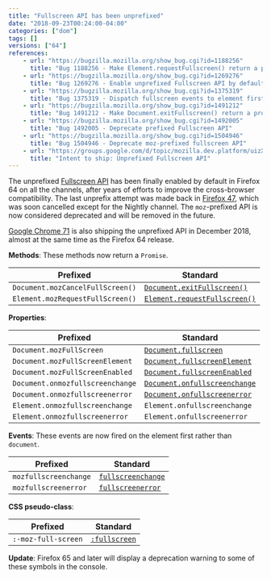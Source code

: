 ```yaml
---
title: "Fullscreen API has been unprefixed"
date: "2018-09-23T00:24:00-04:00"
categories: ["dom"]
tags: []
versions: ["64"]
references:
    - url: "https://bugzilla.mozilla.org/show_bug.cgi?id=1188256"
      title: "Bug 1188256 - Make Element.requestFullscreen() return a promise"
    - url: "https://bugzilla.mozilla.org/show_bug.cgi?id=1269276"
      title: "Bug 1269276 - Enable unprefixed Fullscreen API by default for release versions"
    - url: "https://bugzilla.mozilla.org/show_bug.cgi?id=1375319"
      title: "Bug 1375319 - Dispatch fullscreen events to element first rather than dispatch to document directly"
    - url: "https://bugzilla.mozilla.org/show_bug.cgi?id=1491212"
      title: "Bug 1491212 - Make Document.exitFullscreen() return a promise"
    - url: "https://bugzilla.mozilla.org/show_bug.cgi?id=1492005"
      title: "Bug 1492005 - Deprecate prefixed Fullscreen API"
    - url: "https://bugzilla.mozilla.org/show_bug.cgi?id=1504946"
      title: "Bug 1504946 - Deprecate moz-prefixed fullscreen API"
    - url: "https://groups.google.com/d/topic/mozilla.dev.platform/uizXjqHDmQ8/discussion"
      title: "Intent to ship: Unprefixed Fullscreen API"
---
```

The unprefixed [Fullscreen API](https://developer.mozilla.org/docs/Web/API/Fullscreen_API) has been finally enabled by default in Firefox 64 on all the channels, after years of efforts to improve the cross-browser compatibility. The last unprefix attempt was made back in [Firefox 47](https://www.fxsitecompat.com/en-CA/docs/2016/fullscreen-api-has-been-unprefixed-in-non-release-builds/), which was soon cancelled except for the Nightly channel. The `moz`-prefixed API is now considered deprecated and will be removed in the future.

[Google Chrome 71](https://groups.google.com/a/chromium.org/d/topic/blink-dev/ODzbWn-xRrQ/discussion) is also shipping the unprefixed API in December 2018, almost at the same time as the Firefox 64 release.

**Methods**: These methods now return a `Promise`.

| Prefixed | Standard |
| --- | --- |
| `Document.mozCancelFullScreen()` | [`Document.exitFullscreen()`](https://developer.mozilla.org/docs/Web/API/Document/exitFullscreen) |
| `Element.mozRequestFullScreen()` | [`Element.requestFullscreen()`](https://developer.mozilla.org/docs/Web/API/Element/requestFullScreen) |

**Properties**:

| Prefixed | Standard |
| --- | --- |
| `Document.mozFullScreen` | [`Document.fullscreen`](https://developer.mozilla.org/docs/Web/API/Document/fullscreen) |
| `Document.mozFullScreenElement` | [`Document.fullscreenElement`](https://developer.mozilla.org/docs/Web/API/DocumentOrShadowRoot/fullscreenElement) |
| `Document.mozFullScreenEnabled` | [`Document.fullscreenEnabled`](https://developer.mozilla.org/docs/Web/API/Document/fullscreenEnabled) |
| `Document.onmozfullscreenchange` | [`Document.onfullscreenchange`](https://developer.mozilla.org/docs/Web/API/Document/onfullscreenchange) |
| `Document.onmozfullscreenerror` | [`Document.onfullscreenerror`](https://developer.mozilla.org/docs/Web/API/Document/onfullscreenerror) |
| `Element.onmozfullscreenchange` | `Element.onfullscreenchange` |
| `Element.onmozfullscreenerror` | `Element.onfullscreenerror` |

**Events**: These events are now fired on the element first rather than `document`.

| Prefixed | Standard |
| --- | --- |
| `mozfullscreenchange` | [`fullscreenchange`](https://developer.mozilla.org/docs/Web/Events/fullscreenchange) |
| `mozfullscreenerror` | [`fullscreenerror`](https://developer.mozilla.org/docs/Web/Events/fullscreenerror) |

**CSS pseudo-class**:

| Prefixed | Standard |
| --- | --- |
| `:-moz-full-screen` | [`:fullscreen`](https://developer.mozilla.org/docs/Web/CSS/:fullscreen) |

**Update**: Firefox 65 and later will display a deprecation warning to some of these symbols in the console.
